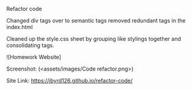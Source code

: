 Refactor code

Changed div tags over to semantic tags removed redundant tags in the index.html

Cleaned up the style.css sheet by grouping like stylings together and consolidating tags.

![Homework Website]

Screenshot: (<assets/images/Code refactor.png>)

Site Link: https://jbyrd126.github.io/refactor-code/
